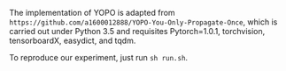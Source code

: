 The implementation of YOPO is adapted from `https://github.com/a1600012888/YOPO-You-Only-Propagate-Once`, which is carried out under Python 3.5 and requisites Pytorch=1.0.1, torchvision, tensorboardX, easydict, and tqdm.

To reproduce our experiment, just run `sh run.sh`.